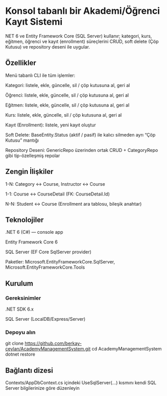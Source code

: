 # Konsol tabanlı bir Akademi/Öğrenci Kayıt Sistemi

NET 6 ve Entity Framework Core (SQL Server) kullanır; kategori, kurs, eğitmen, öğrenci ve kayıt (enrollment) süreçlerini CRUD, soft delete (Çöp Kutusu) ve repository deseni ile uygular.

## Özellikler

Menü tabanlı CLI ile tüm işlemler:

Kategori: listele, ekle, güncelle, sil / çöp kutusuna al, geri al

Öğrenci: listele, ekle, güncelle, sil / çöp kutusuna al, geri al

Eğitmen: listele, ekle, güncelle, sil / çöp kutusuna al, geri al

Kurs: listele, ekle, güncelle, sil / çöp kutusuna al, geri al

Kayıt (Enrollment): listele, yeni kayıt oluştur

Soft Delete: BaseEntity.Status (aktif / pasif) ile kalıcı silmeden ayrı “Çöp Kutusu” mantığı

Repository Deseni: GenericRepo<T> üzerinden ortak CRUD + CategoryRepo gibi tip-özelleşmiş repolar

## Zengin İlişkiler

1-N: Category ↔ Course, Instructor ↔ Course

1-1: Course ↔ CourseDetail (FK: CourseDetail.Id)

N-N: Student ↔ Course (Enrollment ara tablosu, bileşik anahtar)

## Teknolojiler

.NET 6 (C#) — console app

Entity Framework Core 6

SQL Server (EF Core SqlServer provider)

Paketler: Microsoft.EntityFrameworkCore.SqlServer, Microsoft.EntityFrameworkCore.Tools

## Kurulum

### Gereksinimler

.NET SDK 6.x

SQL Server (LocalDB/Express/Server)

### Depoyu alın

git clone https://github.com/berkay-ceylan/AcademyManagementSystem.git
cd AcademyManagementSystem
dotnet restore

## Bağlantı dizesi

Contexts/AppDbContext.cs içindeki UseSqlServer(...) kısmını kendi SQL Server bilgilerinize göre düzenleyin

